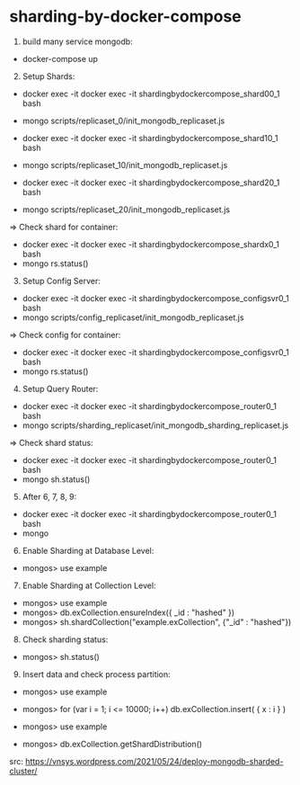# sharding-by-docker-compose

1. build many service mongodb:
- docker-compose up

2. Setup Shards:
- docker exec -it docker exec -it shardingbydockercompose_shard00_1 bash
- mongo scripts/replicaset_0/init_mongodb_replicaset.js

- docker exec -it docker exec -it shardingbydockercompose_shard10_1 bash
- mongo scripts/replicaset_10/init_mongodb_replicaset.js

- docker exec -it docker exec -it shardingbydockercompose_shard20_1 bash
- mongo scripts/replicaset_20/init_mongodb_replicaset.js

=> Check shard for container:
- docker exec -it docker exec -it shardingbydockercompose_shardx0_1 bash
- mongo rs.status()

3. Setup Config Server:
- docker exec -it docker exec -it shardingbydockercompose_configsvr0_1 bash
- mongo scripts/config_replicaset/init_mongodb_replicaset.js

=> Check config for container:
- docker exec -it docker exec -it shardingbydockercompose_configsvr0_1 bash
- mongo rs.status()

4. Setup Query Router:
- docker exec -it docker exec -it  shardingbydockercompose_router0_1 bash
- mongo scripts/sharding_replicaset/init_mongodb_sharding_replicaset.js

=> Check shard status: 
- docker exec -it docker exec -it  shardingbydockercompose_router0_1 bash
- mongo sh.status()

5. After 6, 7, 8, 9:
- docker exec -it docker exec -it  shardingbydockercompose_router0_1 bash
- mongo

6. Enable Sharding at Database Level:
- mongos> use example

7. Enable Sharding at Collection Level:
- mongos> use example
- mongos> db.exCollection.ensureIndex({ _id : "hashed" })
- mongos> sh.shardCollection("example.exCollection", {"_id" : "hashed"})

8. Check sharding status:
- mongos> sh.status()

9. Insert data and check process partition:
- mongos> use example
- mongos> for (var i = 1; i <= 10000; i++) db.exCollection.insert( { x : i } )

- mongos> use example
- mongos> db.exCollection.getShardDistribution()

src: https://vnsys.wordpress.com/2021/05/24/deploy-mongodb-sharded-cluster/
